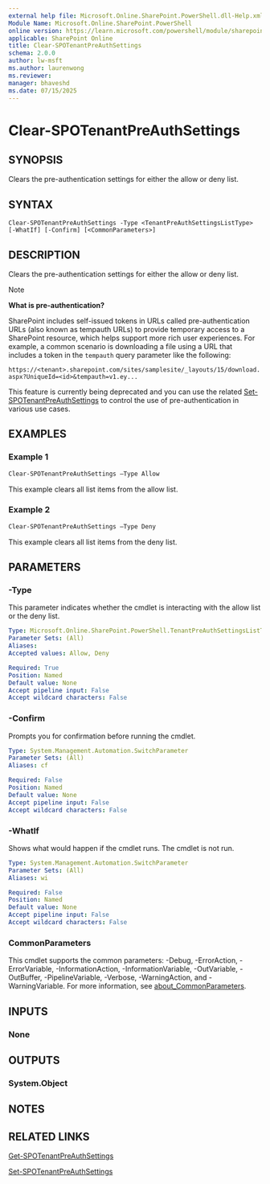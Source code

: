 ```yaml
---
external help file: Microsoft.Online.SharePoint.PowerShell.dll-Help.xml
Module Name: Microsoft.Online.SharePoint.PowerShell
online version: https://learn.microsoft.com/powershell/module/sharepoint-online/clear-spotenantpreauthsettings
applicable: SharePoint Online
title: Clear-SPOTenantPreAuthSettings
schema: 2.0.0
author: lw-msft
ms.author: laurenwong
ms.reviewer:
manager: bhaveshd
ms.date: 07/15/2025
---
```


# Clear-SPOTenantPreAuthSettings

## SYNOPSIS

Clears the pre-authentication settings for either the allow or deny list.

## SYNTAX

```
Clear-SPOTenantPreAuthSettings -Type <TenantPreAuthSettingsListType> [-WhatIf] [-Confirm] [<CommonParameters>]
```

## DESCRIPTION

Clears the pre-authentication settings for either the allow or deny list.

> [!NOTE]
> **What is pre-authentication?**
>
> SharePoint includes self-issued tokens in URLs called pre-authentication URLs (also known as tempauth URLs) to provide temporary access to a SharePoint resource, which helps support more rich user experiences. For example, a common scenario is downloading a file using a URL that includes a token in the `tempauth` query parameter like the following:
>
> `https://<tenant>.sharepoint.com/sites/samplesite/_layouts/15/download.aspx?UniqueId=<id>&tempauth=v1.ey...`
>
> This feature is currently being deprecated and you can use the related [Set-SPOTenantPreAuthSettings](Set-SPOTenantPreAuthSettings.md) to control the use of pre-authentication in various use cases.

## EXAMPLES

### Example 1
```powershell
Clear-SPOTenantPreAuthSettings –Type Allow
```

This example clears all list items from the allow list.

### Example 2

```powershell
Clear-SPOTenantPreAuthSettings –Type Deny
```

This example clears all list items from the deny list.

## PARAMETERS

### -Type

This parameter indicates whether the cmdlet is interacting with the allow list or the deny list.

```yaml
Type: Microsoft.Online.SharePoint.PowerShell.TenantPreAuthSettingsListType
Parameter Sets: (All)
Aliases:
Accepted values: Allow, Deny

Required: True
Position: Named
Default value: None
Accept pipeline input: False
Accept wildcard characters: False
```

### -Confirm
Prompts you for confirmation before running the cmdlet.

```yaml
Type: System.Management.Automation.SwitchParameter
Parameter Sets: (All)
Aliases: cf

Required: False
Position: Named
Default value: None
Accept pipeline input: False
Accept wildcard characters: False
```

### -WhatIf
Shows what would happen if the cmdlet runs.
The cmdlet is not run.

```yaml
Type: System.Management.Automation.SwitchParameter
Parameter Sets: (All)
Aliases: wi

Required: False
Position: Named
Default value: None
Accept pipeline input: False
Accept wildcard characters: False
```

### CommonParameters
This cmdlet supports the common parameters: -Debug, -ErrorAction, -ErrorVariable, -InformationAction, -InformationVariable, -OutVariable, -OutBuffer, -PipelineVariable, -Verbose, -WarningAction, and -WarningVariable. For more information, see [about_CommonParameters](/powershell/module/microsoft.powershell.core/about/about_commonparameters).

## INPUTS

### None

## OUTPUTS

### System.Object

## NOTES

## RELATED LINKS

[Get-SPOTenantPreAuthSettings](Get-SPOTenantPreAuthSettings.md)

[Set-SPOTenantPreAuthSettings](Set-SPOTenantPreAuthSettings.md)
